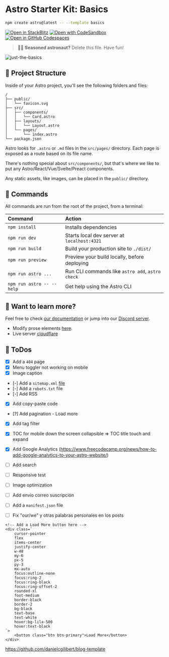 # Astro Starter Kit: Basics

```sh
npm create astro@latest -- --template basics
```

[![Open in StackBlitz](https://developer.stackblitz.com/img/open_in_stackblitz.svg)](https://stackblitz.com/github/withastro/astro/tree/latest/examples/basics)
[![Open with CodeSandbox](https://assets.codesandbox.io/github/button-edit-lime.svg)](https://codesandbox.io/p/sandbox/github/withastro/astro/tree/latest/examples/basics)
[![Open in GitHub Codespaces](https://github.com/codespaces/badge.svg)](https://codespaces.new/withastro/astro?devcontainer_path=.devcontainer/basics/devcontainer.json)

> 🧑‍🚀 **Seasoned astronaut?** Delete this file. Have fun!

![just-the-basics](https://github.com/withastro/astro/assets/2244813/a0a5533c-a856-4198-8470-2d67b1d7c554)

## 🚀 Project Structure

Inside of your Astro project, you'll see the following folders and files:

```text
/
├── public/
│   └── favicon.svg
├── src/
│   ├── components/
│   │   └── Card.astro
│   ├── layouts/
│   │   └── Layout.astro
│   └── pages/
│       └── index.astro
└── package.json
```

Astro looks for `.astro` or `.md` files in the `src/pages/` directory. Each page is exposed as a route based on its file name.

There's nothing special about `src/components/`, but that's where we like to put any Astro/React/Vue/Svelte/Preact components.

Any static assets, like images, can be placed in the `public/` directory.

## 🧞 Commands

All commands are run from the root of the project, from a terminal:

| Command                   | Action                                           |
| :------------------------ | :----------------------------------------------- |
| `npm install`             | Installs dependencies                            |
| `npm run dev`             | Starts local dev server at `localhost:4321`      |
| `npm run build`           | Build your production site to `./dist/`          |
| `npm run preview`         | Preview your build locally, before deploying     |
| `npm run astro ...`       | Run CLI commands like `astro add`, `astro check` |
| `npm run astro -- --help` | Get help using the Astro CLI                     |

## 👀 Want to learn more?

Feel free to check [our documentation](https://docs.astro.build) or jump into our [Discord server](https://astro.build/chat).

- Modify prose elements [here](https://tailwindcss.com/docs/typography-plugin#element-modifiers).
- Live server [cloudflare](https://developers.cloudflare.com/cloudflare-one/connections/connect-networks/install-and-setup/tunnel-guide/local)

## 📝 ToDos

- [x] Add a `404` page
- [x] Menu toggler not working on mobile
- [x] Image caption
- [-] Add a `sitemap.xml` [file](https://docs.astro.build/es/guides/integrations-guide/sitemap/)
- [-] Add a `robots.txt` file
- [-] Add RSS
- [x] Add copy-paste code
- [?] Add pagination - Load more
- [x] Add tag filter
- [x] TOC for mobile down the screen collapsible => TOC title touch and expand
- [x] Add Google Analytics (https://www.freecodecamp.org/news/how-to-add-google-analytics-to-your-astro-website/)
- [ ] Add search
- [ ] Responsive test
- [ ] Image optimization
- [ ] Add envio correo suscripción
- [ ] Add a `manifest.json` file

- [ ] Fix "our/we" y otras palabras personales en los posts

```astro
<!-- Add a Load More button here -->
<div class=`
    cursor-pointer
    flex
    items-center
    justify-center
    w-48
    my-6
    px-5
    py-3
    mx-auto
    focus:outline-none
    focus:ring-2
    focus:ring-black
    focus:ring-offset-2
    rounded-xl
    font-medium
    border-black
    border-2
    bg-black
    text-base
    text-white
    hover:bg-lila-500
    hover:text-black
`>
    <button class="btn btn-primary">Load More</button>
</div>
```

https://github.com/danielcgilibert/blog-template
